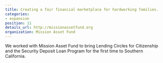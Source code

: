 ```yaml
---
title: Creating a fair financial marketplace for hardworking families.
categories:
- expansion
position: 11
details_url: http://missionassetfund.org
organization: Mission Asset Fund
---
```


We worked with Mission Asset Fund to bring Lending Circles for Citizenship and the Security Deposit Loan Program for the first time to Southern California.
